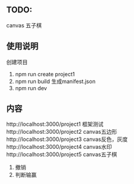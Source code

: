 ## TODO:
canvas 五子棋

## 使用说明
创建项目 
1. npm run create project1
2. npm run build 生成manifest.json
3. npm run dev

## 内容
http://localhost:3000/project1  框架测试 <br />
http://localhost:3000/project2  canvas五边形<br />
http://localhost:3000/project3  canvas反色，灰度<br />
http://localhost:3000/project4  canvas水印<br />
http://localhost:3000/project5  canvas五子棋<br />
1. 撤销
2. 判断输赢